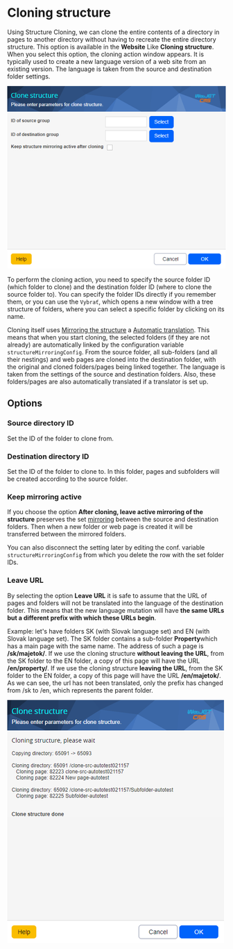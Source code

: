 # Cloning structure

Using Structure Cloning, we can clone the entire contents of a directory in pages to another directory without having to recreate the entire directory structure. This option is available in the **Website** Like **Cloning structure**. When you select this option, the cloning action window appears. It is typically used to create a new language version of a web site from an existing version. The language is taken from the source and destination folder settings.

![](clone_structure.png)

To perform the cloning action, you need to specify the source folder ID (which folder to clone) and the destination folder ID (where to clone the source folder to). You can specify the folder IDs directly if you remember them, or you can use the `Vybrať`, which opens a new window with a tree structure of folders, where you can select a specific folder by clicking on its name.

Cloning itself uses [Mirroring the structure](../docmirroring/README.md) a [Automatic translation](../../../admin/setup/translation.md). This means that when you start cloning, the selected folders (if they are not already) are automatically linked by the configuration variable `structureMirroringConfig`. From the source folder, all sub-folders (and all their nestings) and web pages are cloned into the destination folder, with the original and cloned folders/pages being linked together. The language is taken from the settings of the source and destination folders. Also, these folders/pages are also automatically translated if a translator is set up.

## Options

### Source directory ID

Set the ID of the folder to clone from.

### Destination directory ID

Set the ID of the folder to clone to. In this folder, pages and subfolders will be created according to the source folder.

### Keep mirroring active

If you choose the option **After cloning, leave active mirroring of the structure** preserves the set [mirroring](../docmirroring/README.md) between the source and destination folders. Then when a new folder or web page is created it will be transferred between the mirrored folders.

You can also disconnect the setting later by editing the conf. variable `structureMirroringConfig` from which you delete the row with the set folder IDs.

### Leave URL

By selecting the option **Leave URL** it is safe to assume that the URL of pages and folders will not be translated into the language of the destination folder. This means that the new language mutation will have **the same URLs but a different prefix with which these URLs begin**.

Example: let's have folders SK (with Slovak language set) and EN (with Slovak language set). The SK folder contains a sub-folder **Property**which has a main page with the same name. The address of such a page is **/sk/majetok/**. If we use the cloning structure **without leaving the URL**, from the SK folder to the EN folder, a copy of this page will have the URL **/en/property/**. If we use the cloning structure **leaving the URL**, from the SK folder to the EN folder, a copy of this page will have the URL **/en/majetok/**. As we can see, the url has not been translated, only the prefix has changed from /sk to /en, which represents the parent folder.

![](clone_structure_result.png)
